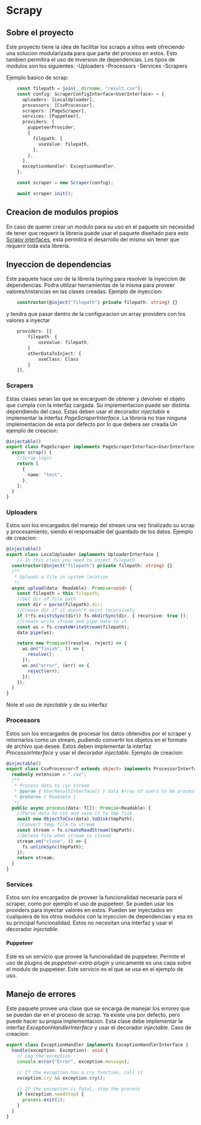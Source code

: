 # Scrapy

## Sobre el proyecto

Este proyecto tiene la idea de facilitar los scraps a sitios web ofreciendo una solucion modularizada para que parte del proceso en estos.
Esto tambien permitira el uso de inversion de dependencias.
Los tipos de modulos son los siguientes:
    -Uploaders
    -Processors
    -Services
    -Scrapers

Ejemplo basico de scrap:

```typescript
    const filepath = join(__dirname, "result.csv");
    const config: ScraperConfigInterface<UserInterface> = {
      uploaders: [LocalUploader],
      processors: [CsvProcessor],
      scrapers: [PageScraper],
      services: [Puppeteer],
      providers: [
        puppeteerProvider,
        {
          filepath: {
            useValue: filepath,
          },
        },
      ],
      exceptionHandler: ExceptionHandler,
    };

    const scraper = new Scraper(config);

    await scraper.init();
```

## Creacion de modulos propios

En caso de querer crear un modulo para su uso en el paquete sin necesidad de tener que requerir la libreria puede usar el paquete diseñado para esto [Scrapy interfaces](<https://www.npmjs.com/package/@xkairo/scrapy-interfaces>), esta permitira el desarrollo del mismo sin tener que requerir toda esta libreria.

## Inyeccion de dependencias

Este paquete hace uso de la libreria tsyring para resolver la inyeccion de dependencias.
Podra utilizar herramientas de la misma para proveer valores/instancias en las clases creadas.
Ejemplo de inyeccion:

```typescript
    constructor(@inject("filepath") private filepath: string) {}
```

y tendra que pasar dentro de la configuracion un array providers con los valores a inyectar

```typescript
    providers: [{
        filepath: {
            useValue: filepath,
        }
        otherDataToInject: {
            useClass: Class
        }
    }],
```

### Scrapers

Estas clases seran las que se encarguen de obtener y devolver el objeto que cumpla con la interfaz cargada. Su implementacion puede ser distinta dependiendo del caso. Estas deben usar el decorador *injectable* e implementar la interfaz *PageScraperInterface*.
La libreria no trae ninguna implementacion de esta por defecto por lo que debera ser creada
Un ejemplo de creacion:

```typescript
@injectable()
export class PageScraper implements PageScraperInterface<UserInterface> {
  async scrap() {
    //Scrap logic
    return [
      {
        name: "test",
      },
    ];
  }
}
```

### Uploaders

Estos son los encargados del manejo del stream una vez finalizado su scrap y procesamiento, siendo el responsable del guardado de los datos.
Ejemplo de creacion:

```typescript
@injectable()
export class LocalUploader implements UploaderInterface {
    // In this class you need to inject filepath
  constructor(@inject("filepath") private filepath: string) {}
  /**
   * Uploads a file in system location
   */
  async upload(data: Readable): Promise<void> {
    const filepath = this.filepath;
    //Get dir of file path
    const dir = parse(filepath).dir;
    //Create dir if it doesn't exist recursively
    if (!fs.existsSync(dir)) fs.mkdirSync(dir, { recursive: true });
    //Create write stream and pipe data to it
    const ws = fs.createWriteStream(filepath);
    data.pipe(ws);

    return new Promise((resolve, reject) => {
      ws.on("finish", () => {
        resolve();
      });
      ws.on("error", (err) => {
        reject(err);
      });
    });
  }
}
```

Note el uso de *injectable* y de su interfaz

### Processors

Estos son los encargados de procesar los datos obtenidos por el scraper y retornarlos como un stream, pudiendo convertir los objetos en el formato de archivo que desee. Estos deben implementar la interfaz *ProcessorInterface* y usar el decorador *injectable*.
Ejemplo de creacion:

```typescript
@injectable()
export class CsvProcessor<T extends object> implements ProcessorInterface<T> {
  readonly extension = ".csv";
  /**
   * Process data to csv stream
   * @param { UserResultInterface[] } data Array of users to be processed
   * @returns { Readable }
   */
  public async process(data: T[]): Promise<Readable> {
    //Parse data to csv and save it to tmp file
    await new ObjectToCsv(data).toDisk(tmpPath);
    //Convert temp file to stream
    const stream = fs.createReadStream(tmpPath);
    //Delete file when stream is closed
    stream.on("close", () => {
      fs.unlinkSync(tmpPath);
    });
    return stream;
  }
}
```

### Services

Estos son los encargados de proveer la funcionalidad necesaria para el scraper, como por ejemplo el uso de puppeteer. Se pueden usar los providers para inyectar valores en estos. Pueden ser inyectados en cualquiera de los otros modulos con la inyeccion de dependencias y esa es su principal funcionalidad. Estos no necesitan una interfaz y usar el decorador *injectable*.

#### Puppeteer

Este es un servicio que provee la funcionalidad de puppeteer. Permite el uso de plugins de *puppeteer-extra-plugin* y unicamente es una capa sobre el modulo de puppeteer. Este servicio es el que se usa en el ejemplo de uso.

## Manejo de errores

Este paquete provee una clase que se encarga de manejar los errores que se puedan dar en el proceso de scrap. Ya existe una por defecto, pero puede hacer su propia implementacion. Esta clase debe implementar la interfaz *ExceptionHandlerInterface* y usar el decorador *injectable*.
Caso de creacion:

```typescript
export class ExceptionHandler implements ExceptionHandlerInterface {
  handle(exception: Exception): void {
    // Log the exception
    console.error("Error", exception.message);

    // If the exception has a cry function, call it
    exception.cry && exception.cry();

    // If the exception is fatal, stop the process
    if (exception.needStop) {
      process.exit(1);
    }
  }
}
```